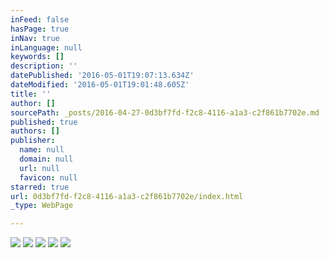 ```yaml
---
inFeed: false
hasPage: true
inNav: true
inLanguage: null
keywords: []
description: ''
datePublished: '2016-05-01T19:07:13.634Z'
dateModified: '2016-05-01T19:01:48.605Z'
title: ''
author: []
sourcePath: _posts/2016-04-27-0d3bf7fd-f2c8-4116-a1a3-c2f861b7702e.md
published: true
authors: []
publisher:
  name: null
  domain: null
  url: null
  favicon: null
starred: true
url: 0d3bf7fd-f2c8-4116-a1a3-c2f861b7702e/index.html
_type: WebPage

---
```

![](https://the-grid-user-content.s3-us-west-2.amazonaws.com/0dc99c92-46cb-4d3e-acd3-350a68d30835.jpg)
![](https://the-grid-user-content.s3-us-west-2.amazonaws.com/6801f27b-f392-4088-8761-f6935fbe28e0.jpg)
![](https://the-grid-user-content.s3-us-west-2.amazonaws.com/9298af18-9105-4ea9-8570-b80db543886f.jpg)
![](https://the-grid-user-content.s3-us-west-2.amazonaws.com/1d7722a5-64ac-4eac-a13d-7e4067b6578b.jpg)
![](https://the-grid-user-content.s3-us-west-2.amazonaws.com/2d7bdf4b-e1dd-400d-b501-631b52461e1b.jpg)